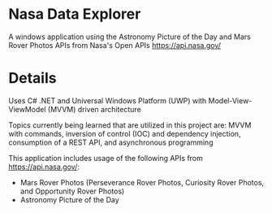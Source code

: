 # Nasa Data Explorer
A windows application using the Astronomy Picture of the Day and Mars Rover Photos APIs from Nasa's Open APIs https://api.nasa.gov/

# Details
Uses C# .NET and Universal Windows Platform (UWP) with Model-View-ViewModel (MVVM) driven architecture 

Topics currently being learned that are utilized in this project are: MVVM with commands, inversion of control (IOC) and dependency injection, consumption of a REST API, and asynchronous programming 

This application includes usage of the following APIs from https://api.nasa.gov/: 
- Mars Rover Photos (Perseverance Rover Photos, Curiosity Rover Photos, and Opportunity Rover Photos)
- Astronomy Picture of the Day
